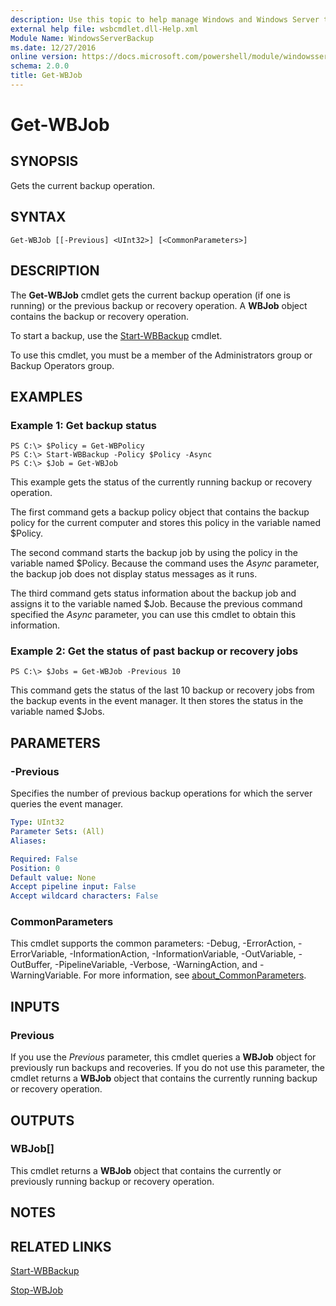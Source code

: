 ```yaml
---
description: Use this topic to help manage Windows and Windows Server technologies with Windows PowerShell.
external help file: wsbcmdlet.dll-Help.xml
Module Name: WindowsServerBackup
ms.date: 12/27/2016
online version: https://docs.microsoft.com/powershell/module/windowsserverbackup/get-wbjob?view=windowsserver2019-ps&wt.mc_id=ps-gethelp
schema: 2.0.0
title: Get-WBJob
---
```


# Get-WBJob

## SYNOPSIS
Gets the current backup operation.

## SYNTAX

```
Get-WBJob [[-Previous] <UInt32>] [<CommonParameters>]
```

## DESCRIPTION
The **Get-WBJob** cmdlet gets the current backup operation (if one is running) or the previous backup or recovery operation.
A **WBJob** object contains the backup or recovery operation.

To start a backup, use the [Start-WBBackup](./Start-WBBackup.md) cmdlet.

To use this cmdlet, you must be a member of the Administrators group or Backup Operators group.

## EXAMPLES

### Example 1: Get backup status
```
PS C:\> $Policy = Get-WBPolicy
PS C:\> Start-WBBackup -Policy $Policy -Async
PS C:\> $Job = Get-WBJob
```

This example gets the status of the currently running backup or recovery operation.

The first command gets a backup policy object that contains the backup policy for the current computer and stores this policy in the variable named $Policy.

The second command starts the backup job by using the policy in the variable named $Policy.
Because the command uses the *Async* parameter, the backup job does not display status messages as it runs.

The third command gets status information about the backup job and assigns it to the variable named $Job.
Because the previous command specified the *Async* parameter, you can use this cmdlet to obtain this information.

### Example 2: Get the status of past backup or recovery jobs
```
PS C:\> $Jobs = Get-WBJob -Previous 10
```

This command gets the status of the last 10 backup or recovery jobs from the backup events in the event manager.
It then stores the status in the variable named $Jobs.

## PARAMETERS

### -Previous
Specifies the number of previous backup operations for which the server queries the event manager.

```yaml
Type: UInt32
Parameter Sets: (All)
Aliases: 

Required: False
Position: 0
Default value: None
Accept pipeline input: False
Accept wildcard characters: False
```

### CommonParameters
This cmdlet supports the common parameters: -Debug, -ErrorAction, -ErrorVariable, -InformationAction, -InformationVariable, -OutVariable, -OutBuffer, -PipelineVariable, -Verbose, -WarningAction, and -WarningVariable. For more information, see [about_CommonParameters](https://go.microsoft.com/fwlink/?LinkID=113216).

## INPUTS

### Previous
If you use the *Previous* parameter, this cmdlet queries a **WBJob** object for previously run backups and recoveries.
If you do not use this parameter, the cmdlet returns a **WBJob** object that contains the currently running backup or recovery operation.

## OUTPUTS

### WBJob[]
This cmdlet returns a **WBJob** object that contains the currently or previously running backup or recovery operation.

## NOTES

## RELATED LINKS

[Start-WBBackup](./Start-WBBackup.md)

[Stop-WBJob](./Stop-WBJob.md)


